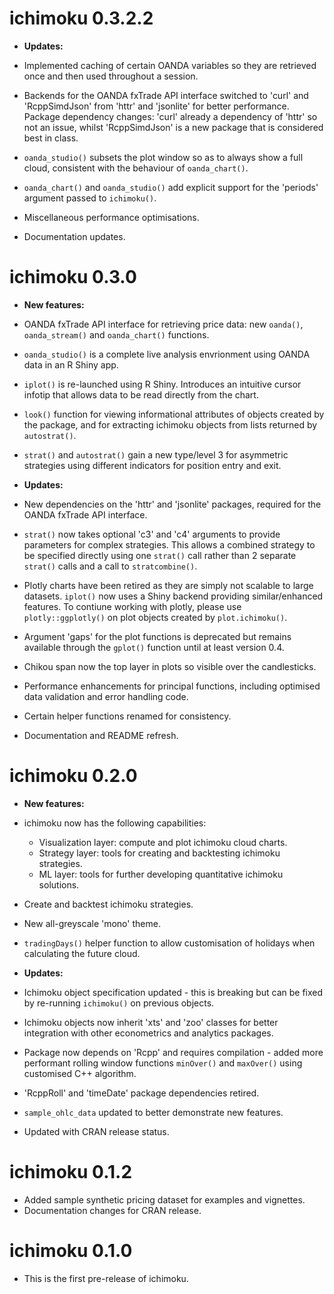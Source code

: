 # ichimoku 0.3.2.2

* **Updates:**

* Implemented caching of certain OANDA variables so they are retrieved once and then used throughout a session.
* Backends for the OANDA fxTrade API interface switched to 'curl' and 'RcppSimdJson' from 'httr' and 'jsonlite' for better performance. Package dependency changes: 'curl' already a dependency of 'httr' so not an issue, whilst 'RcppSimdJson' is a new package that is considered best in class.
* `oanda_studio()` subsets the plot window so as to always show a full cloud, consistent with the behaviour of `oanda_chart()`.
* `oanda_chart()` and `oanda_studio()` add explicit support for the 'periods' argument passed to `ichimoku()`.
* Miscellaneous performance optimisations.
* Documentation updates.

# ichimoku 0.3.0

* **New features:**

* OANDA fxTrade API interface for retrieving price data: new `oanda()`, `oanda_stream()` and `oanda_chart()` functions.
* `oanda_studio()` is a complete live analysis envrionment using OANDA data in an R Shiny app.
* `iplot()` is re-launched using R Shiny. Introduces an intuitive cursor infotip that allows data to be read directly from the chart.
* `look()` function for viewing informational attributes of objects created by the package, and for extracting ichimoku objects from lists returned by `autostrat()`.
* `strat()` and `autostrat()` gain a new type/level 3 for asymmetric strategies using different indicators for position entry and exit. 

* **Updates:**

* New dependencies on the 'httr' and 'jsonlite' packages, required for the OANDA fxTrade API interface.
* `strat()` now takes optional 'c3' and 'c4' arguments to provide parameters for complex strategies. This allows a combined strategy to be specified directly using one `strat()` call rather than 2 separate `strat()` calls and a call to `stratcombine()`.
* Plotly charts have been retired as they are simply not scalable to large datasets. `iplot()` now uses a Shiny backend providing similar/enhanced features. To contiune working with plotly, please use `plotly::ggplotly()` on plot objects created by `plot.ichimoku()`.
* Argument 'gaps' for the plot functions is deprecated but remains available through the `gplot()` function until at least version 0.4.
* Chikou span now the top layer in plots so visible over the candlesticks.
* Performance enhancements for principal functions, including optimised data validation and error handling code.
* Certain helper functions renamed for consistency.
* Documentation and README refresh.

# ichimoku 0.2.0

* **New features:**

* ichimoku now has the following capabilities:
  - Visualization layer: compute and plot ichimoku cloud charts.
  - Strategy layer: tools for creating and backtesting ichimoku strategies.
  - ML layer: tools for further developing quantitative ichimoku solutions.
* Create and backtest ichimoku strategies.
* New all-greyscale 'mono' theme.
* `tradingDays()` helper function to allow customisation of holidays when calculating the future cloud.

* **Updates:**

* Ichimoku object specification updated - this is breaking but can be fixed by re-running `ichimoku()` on previous objects.
* Ichimoku objects now inherit 'xts' and 'zoo' classes for better integration with other econometrics and analytics packages.
* Package now depends on 'Rcpp' and requires compilation - added more performant rolling window functions `minOver()` and `maxOver()` using customised C++ algorithm.
* 'RcppRoll' and 'timeDate' package dependencies retired.
* `sample_ohlc_data` updated to better demonstrate new features.
* Updated with CRAN release status.

# ichimoku 0.1.2

* Added sample synthetic pricing dataset for examples and vignettes.
* Documentation changes for CRAN release.

# ichimoku 0.1.0

* This is the first pre-release of ichimoku.
